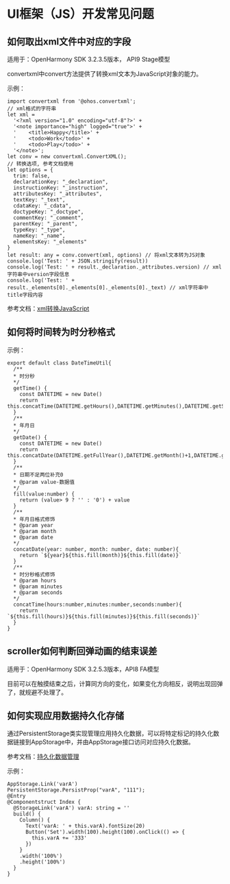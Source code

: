 # UI框架（JS）开发常见问题

## 如何取出xml文件中对应的字段

适用于：OpenHarmony SDK 3.2.3.5版本， API9 Stage模型

convertxml中convert方法提供了转换xml文本为JavaScript对象的能力。

示例：

  
```
import convertxml from '@ohos.convertxml';
// xml格式的字符串
let xml =
  '<?xml version="1.0" encoding="utf-8"?>' +
  '<note importance="high" logged="true">' +
  '    <title>Happy</title>' +
  '    <todo>Work</todo>' +
  '    <todo>Play</todo>' +
  '</note>';
let conv = new convertxml.ConvertXML();
// 转换选项, 参考文档使用
let options = {
  trim: false,
  declarationKey: "_declaration",
  instructionKey: "_instruction",
  attributesKey: "_attributes",
  textKey: "_text",
  cdataKey: "_cdata",
  doctypeKey: "_doctype",
  commentKey: "_comment",
  parentKey: "_parent",
  typeKey: "_type",
  nameKey: "_name",
  elementsKey: "_elements"
}
let result: any = conv.convert(xml, options) // 将xml文本转为JS对象
console.log('Test: ' + JSON.stringify(result))
console.log('Test: ' + result._declaration._attributes.version) // xml字符串中version字段信息
console.log('Test: ' + result._elements[0]._elements[0]._elements[0]._text) // xml字符串中title字段内容
```

参考文档：[xml转换JavaScript](../reference/apis/js-apis-convertxml.md)

## 如何将时间转为时分秒格式

示例：

  
```
export default class DateTimeUtil{
  /**
  * 时分秒
  */
  getTime() {
    const DATETIME = new Date()
    return this.concatTime(DATETIME.getHours(),DATETIME.getMinutes(),DATETIME.getSeconds())
  }
  /**
  * 年月日
  */
  getDate() {
    const DATETIME = new Date()
    return this.concatDate(DATETIME.getFullYear(),DATETIME.getMonth()+1,DATETIME.getDate())
  }
  /**
  * 日期不足两位补充0
  * @param value-数据值
  */
  fill(value:number) {
    return (value> 9 ? '' : '0') + value
  }
  /**
  * 年月日格式修饰
  * @param year
  * @param month
  * @param date
  */
  concatDate(year: number, month: number, date: number){
    return `${year}${this.fill(month)}${this.fill(date)}`
  }
  /**
  * 时分秒格式修饰
  * @param hours
  * @param minutes
  * @param seconds
  */
  concatTime(hours:number,minutes:number,seconds:number){
    return `${this.fill(hours)}${this.fill(minutes)}${this.fill(seconds)}`
  }
}

```

## scroller如何判断回弹动画的结束误差

适用于：OpenHarmony SDK 3.2.5.3版本，API8 FA模型

目前可以在触摸结束之后，计算同方向的变化，如果变化方向相反，说明出现回弹了，就规避不处理了。


## 如何实现应用数据持久化存储

通过PersistentStorage类实现管理应用持久化数据，可以将特定标记的持久化数据链接到AppStorage中，并由AppStorage接口访问对应持久化数据。

参考文档：[持久化数据管理](../ui/ts-application-states-apis-persistentstorage.md)

示例：

  
```
AppStorage.Link('varA')
PersistentStorage.PersistProp("varA", "111");
@Entry
@Componentstruct Index {
  @StorageLink('varA') varA: string = ''
  build() {
    Column() {
      Text('varA: ' + this.varA).fontSize(20)
      Button('Set').width(100).height(100).onClick(() => {
        this.varA += '333'
      })
    }
    .width('100%')
    .height('100%')
  }
}
```
<!--no_check--> 